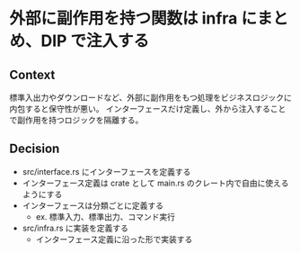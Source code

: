 # 外部に副作用を持つ関数は infra にまとめ、DIP で注入する

## Context

標準入出力やダウンロードなど、外部に副作用をもつ処理をビジネスロジックに内包すると保守性が悪い。
インターフェースだけ定義し、外から注入することで副作用を持つロジックを隔離する。

## Decision

- src/interface.rs にインターフェースを定義する
- インターフェース定義は crate として main.rs のクレート内で自由に使えるようにする
- インターフェースは分類ごとに定義する
  - ex. 標準入力、標準出力、コマンド実行
- src/infra.rs に実装を定義する
  - インターフェース定義に沿った形で実装する
